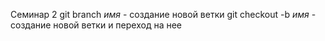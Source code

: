 Семинар 2
git branch *имя* - создание новой ветки
git checkout -b *имя* - создание новой ветки и переход на нее

